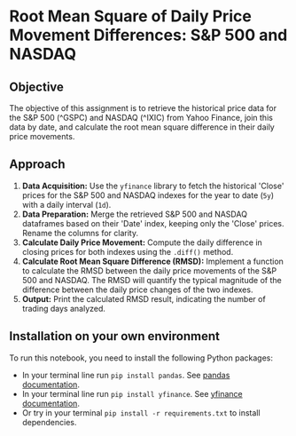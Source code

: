 # Root Mean Square of Daily Price Movement Differences: S&P 500 and NASDAQ

## Objective

The objective of this assignment is to retrieve the historical price data for the S&P 500 (^GSPC) and NASDAQ (^IXIC) from Yahoo Finance, join this data by date, and calculate the root mean square difference in their daily price movements.

## Approach

1.  **Data Acquisition:** Use the `yfinance` library to fetch the historical 'Close' prices for the S&P 500 and NASDAQ indexes for the year to date (`5y`) with a daily interval (`1d`).
2.  **Data Preparation:** Merge the retrieved S&P 500 and NASDAQ dataframes based on their 'Date' index, keeping only the 'Close' prices. Rename the columns for clarity.
3.  **Calculate Daily Price Movement:** Compute the daily difference in closing prices for both indexes using the `.diff()` method.
4.  **Calculate Root Mean Square Difference (RMSD):** Implement a function to calculate the RMSD between the daily price movements of the S&P 500 and NASDAQ. The RMSD will quantify the typical magnitude of the difference between the daily price changes of the two indexes.
5.  **Output:** Print the calculated RMSD result, indicating the number of trading days analyzed.

## Installation on your own environment

To run this notebook, you need to install the following Python packages:

- In your terminal line run `pip install pandas`. See [pandas documentation](https://pandas.pydata.org/docs/getting_started/index.html#getting-started).
- In your terminal line run `pip install yfinance`. See [yfinance documentation](https://ranaroussi.github.io/yfinance/index.html).
- Or try in your terminal `pip install -r requirements.txt` to install dependencies.
